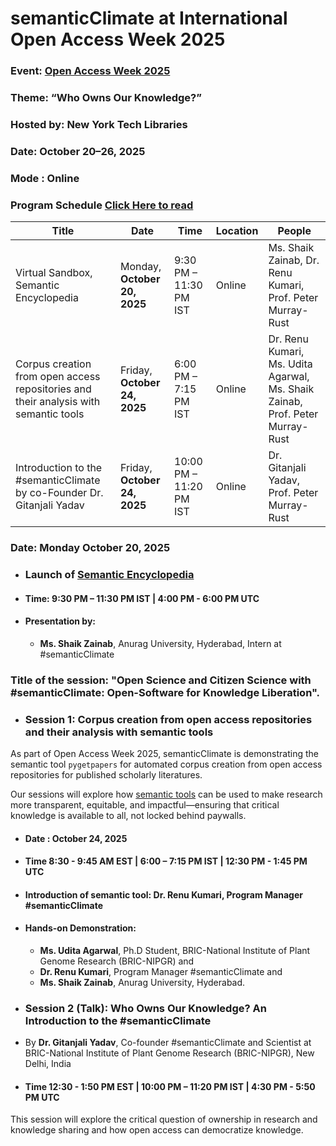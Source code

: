 # semanticClimate at International Open Access Week 2025

### Event: [Open Access Week 2025](https://www.openaccessweek.org/)

### Theme: “Who Owns Our Knowledge?”

### Hosted by: New York Tech Libraries

### Date: October 20–26, 2025

### Mode : Online

### Program Schedule [Click Here to read](https://libcal.nyit.edu/calendar/events?cid=872&t=d&d=2025-10-20&cal=872&inc=0)

| **Title**                                                                                              | **Date**                   | **Time**                   | **Location** | **People**                                                                                       |
|---------------------------------------------------------------------------------------------------------|----------------------------|----------------------------|---------------|---------------------------------------------------------------------------------------------------|
| Virtual Sandbox, Semantic Encyclopedia                                                                 | Monday, **October 20, 2025** | 9:30 PM – 11:30 PM IST     | Online        | Ms. Shaik Zainab, Dr. Renu Kumari, Prof. Peter Murray-Rust                                                                               |
| Corpus creation from open access repositories and their analysis with semantic tools                    | Friday, **October 24, 2025** | 6:00 PM – 7:15 PM IST      | Online        | Dr. Renu Kumari, Ms. Udita Agarwal, Ms. Shaik Zainab, Prof. Peter Murray-Rust                   |
| Introduction to the #semanticClimate by co-Founder Dr. Gitanjali Yadav                                  | Friday, **October 24, 2025** | 10:00 PM – 11:20 PM IST    | Online        | Dr. Gitanjali Yadav, Prof. Peter Murray-Rust                                                    |
### Date: Monday October 20, 2025
- ### Launch of [Semantic Encyclopedia](https://semanticclimate.github.io/p/en/posts/climate_encyclopedia/)
- #### Time:  9:30 PM – 11:30 PM IST | 4:00 PM - 6:00 PM UTC
- #### Presentation by:
    - **Ms. Shaik Zainab**, Anurag University, Hyderabad, Intern at #semanticClimate

### Title of the session: "Open Science and Citizen Science with #semanticClimate: Open-Software for Knowledge Liberation".

- ### Session 1: Corpus creation from open access repositories and their analysis with semantic tools

As part of Open Access Week 2025, semanticClimate is demonstrating the semantic tool `pygetpapers` for automated corpus creation from open access repositories for published scholarly literatures.

Our sessions will explore how [semantic tools](https://semanticclimate.github.io/p/en/tools/) can be used to make research more transparent, equitable, and impactful—ensuring that critical knowledge is available to all, not locked behind paywalls.

- #### Date : October 24, 2025
- #### Time 8:30 - 9:45 AM EST | 6:00 – 7:15 PM IST | 12:30 PM - 1:45 PM UTC
- #### Introduction of semantic tool: Dr. Renu Kumari, Program Manager #semanticClimate
- #### Hands-on Demonstration: 
    - **Ms. Udita Agarwal**, Ph.D Student, BRIC-National Institute of Plant Genome Research (BRIC-NIPGR) and 
    - **Dr. Renu Kumari**, Program Manager #semanticClimate and 
    - **Ms. Shaik Zainab**, Anurag University, Hyderabad.

- ### Session 2 (Talk): Who Owns Our Knowledge? An Introduction to the #semanticClimate
  
- By **Dr. Gitanjali Yadav**, Co-founder #semanticClimate and Scientist at BRIC-National Institute of Plant Genome Research (BRIC-NIPGR), New Delhi, India

- #### Time 12:30 - 1:50 PM EST | 10:00 PM – 11:20 PM IST | 4:30 PM - 5:50 PM UTC

This session will explore the critical question of ownership in research and knowledge sharing and how open access can democratize knowledge.






